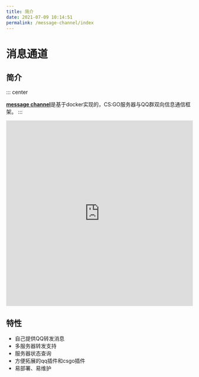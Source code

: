```yaml
---
title: 简介
date: 2021-07-09 10:14:51
permalink: /message-channel/index
---
```

# 消息通道

## 简介

::: center
<br/>

[**message channel**](https://github.com/hx-w/message-channel)是基于docker实现的，CS:GO服务器与QQ群双向信息通信框架。
:::

<iframe src="https://www.processon.com/view/link/612a3645e0b34d3550f1163a" width="100%" height="500" frameborder="0" scrolling="No" leftmargin="0" topmargin="0"></iframe>

## 特性

* 自己提供QQ转发消息
* 多服务器转发支持
* 服务器状态查询
* 方便拓展的qq插件和csgo插件
* 易部署、易维护
